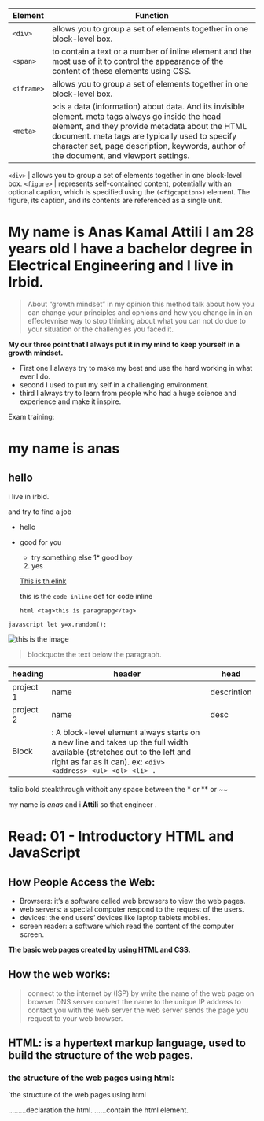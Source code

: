 Element   |  Function
-----------|-----------
`<div>`    | allows you to group a set of elements together in one block-level box.
`<span>`   |to contain a text or a number of inline element and the most use of it to control the appearance of the content of these elements using CSS.
`<iframe>` | allows you to group a set of elements together in one block-level box.
`<meta>`    |>:is a data (information) about data. And its invisible element. meta tags always go inside the head element, and they provide metadata about the HTML document. meta tags are typically used to specify character set, page description, keywords, author of the document, and viewport settings.

`<div>`    | allows you to group a set of elements together in one block-level box.
`<figure>` | represents self-contained content, potentially with an optional caption, which is specified using the `(<figcaption>)` element. The figure, its caption, and its contents are referenced as a single unit.








# My name is Anas Kamal Attili I am 28 years old I have a bachelor degree in Electrical Engineering and I live in Irbid.

> About “growth mindset” in my opinion this method talk about how you can change your principles and opnions and how you change in in an effectevnise way to stop thinking about what you can not do due to your situation or the challengies you faced it.

**My our three point that I always put it in my mind to keep yourself in a growth mindset.**

* First one I always try to make my best and use the hard working in what ever I do.
* second I used to put my self in a challenging environment.
* third I always try to learn from people who had a huge science and experience and make it inspire.

Exam training:
# my name is anas
## hello 
i live in irbid. 

and try to find a job
* hello 
- good for you
  - try something else
   1* good boy
   2. yes
   
   [ This is th elink](http://google.com)
   
   this is the `code inline` def for code inline
   
   `html
<tag>this is paragrapg</tag>
`

`javascript
let y=x.random();
`

![this is the image](https://images.pexels.com/photos/302804/pexels-photo-302804.jpeg?auto=compress&cs=tinysrgb&dpr=1&w=500)

> blockquote the text below the paragraph.

| heading | header | head |
| --- | --- | --- |
| project 1 | name | descrintion |
| project 2 | name | desc |
| Block     | : A block-level element always starts on a new line and takes up the full width available (stretches out to the left and right as far as it can). ex: `<div> <address> <ul> <ol> <li> .`

  
italic bold steakthrough withoit any space between the * or ** or ~~

my name is *anas* and i **Attili** so that ~~engineer~~ .



# Read: 01 - Introductory HTML and JavaScript

## How People Access the Web:
* Browsers: it’s a software called web browsers to view the web pages.
* web servers: a special computer respond to the request of the users.
* devices: the end users’ devices like laptop tablets mobiles.
* screen reader: a software which read the content of the computer screen.

**The basic web pages created by using HTML and CSS.**

## How the web works:
> connect to the internet by (ISP) by write the name of the web page on browser
DNS server convert the name to the unique IP address to contact you with the web server
the web server sends the page you request to your web browser.

## HTML: is a hypertext markup language, used to build the structure of the web pages.
### the structure of the web pages using html:
`the structure of the web pages using html
<!DOCTYPE>.........declaration the html.
<html>......contain the html element.
<head> <title>.......to add a title for the web page tab.
<body>............contain all the visible element of the web pages.
//body can contain: header, paragraph, main, section, article, footer......//
open tag like<html> to indicate the tag's purpose.
close tag like</html> to indicate the end of the tag action.
Attributes: using in the open tag to provide additional information
about the contents of an element. ex:<p lang="en-us">Paragraph in English</p>.

versions of HTML.
HTML4-XHTML 1.0-HTML5
TO use each of them depending on the first tag of the declaration. ex:<!doctype html> for html5.

Comments on HTML:
`<!-- comment goes here -->`
add a comment to your code it’s a good idea to you when you return back to fix some problems make it easy or for if someone else needs to look at the code.

Id Attribute: The HTML id attribute is used to specify a unique id for an HTML element (the value must be unique within the HTML document).
ex: `<h1 id="myHeader">My Header</h1>.`

Class Attribute: The HTML class attribute is used to define equal styles for elements with the same class name.
ex: 
  `<h2 class="cities">London</h2>`
  `<h2 class="cities">Paris</h2>`

 Element  |  Function
-----------|-----------
Block      | : A block-level element always starts on a new line and takes up the full width available (stretches out to the left and right as far as it can).










